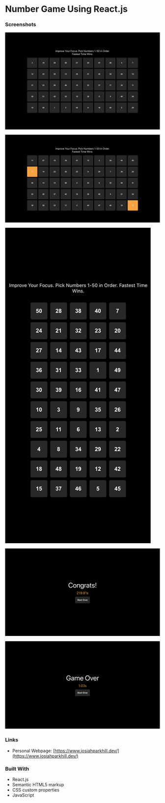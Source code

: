 # Number Game Using React.js

### Screenshots

![desktop inactive version](./src/assets/desktop-inactive.png)

![desktop active version](./src/assets/desktop-active.png)

![mobile version](./src/assets/mobile.png)

![successful endgame](./src/assets/successful-endgame.png)

![unsuccessful endgame](./src/assets/unsuccessful-endgame.png)

### Links

- Personal Webpage: [https://www.josiahparkhill.dev/](https://www.josiahparkhill.dev/)

### Built With

- React.js
- Semantic HTML5 markup
- CSS custom properties
- JavaScript
